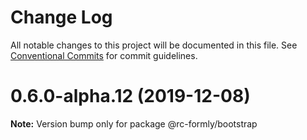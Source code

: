 # Change Log

All notable changes to this project will be documented in this file.
See [Conventional Commits](https://conventionalcommits.org) for commit guidelines.

# 0.6.0-alpha.12 (2019-12-08)

**Note:** Version bump only for package @rc-formly/bootstrap
